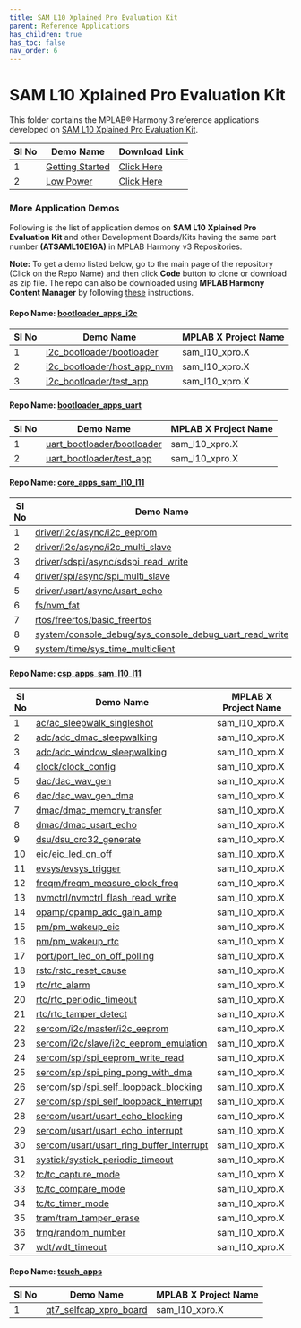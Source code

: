```yaml
---
title: SAM L10 Xplained Pro Evaluation Kit
parent: Reference Applications
has_children: true
has_toc: false
nav_order: 6
---
```


# SAM L10 Xplained Pro Evaluation Kit

This folder contains the MPLAB® Harmony 3 reference applications developed on [SAM L10 Xplained Pro Evaluation Kit](https://www.microchip.com/Developmenttools/ProductDetails/DM320204).   

|SI No| Demo Name | Download Link |
| --- | --- | -- |
| 1 | [Getting Started](./saml10_getting_started/readme.md) | [Click Here](https://github.com/MicrochipTech/MPLAB-Harmony-Reference-Apps/releases/latest/download/saml10_getting_started.zip) |
| 2 | [Low Power](./saml10_low_power/readme.md) |  [Click Here](https://github.com/MicrochipTech/MPLAB-Harmony-Reference-Apps/releases/latest/download/saml10_low_power.zip) |

### More Application Demos

Following is the list of application demos on **SAM L10 Xplained Pro Evaluation Kit** and other Development Boards/Kits having the same part number **(ATSAML10E16A)** in MPLAB Harmony v3 Repositories.

**Note:** To get a demo listed below, go to the main page of the repository (Click on the Repo Name) and then click **Code** button to clone or download as zip file. The repo can also be downloaded using **MPLAB Harmony Content Manager** by following [these](https://microchip-mplab-harmony.github.io/contentmanager/) instructions.  



[comment]:#ListStart



#### Repo Name: [bootloader_apps_i2c](https://github.com/Microchip-MPLAB-Harmony/bootloader_apps_i2c)

|SI No| Demo Name | MPLAB X Project Name |
| --- | --- | --- |
| 1 | [i2c_bootloader/bootloader](https://github.com/Microchip-MPLAB-Harmony/bootloader_apps_i2c/tree/master/apps/i2c_bootloader/bootloader) | sam_l10_xpro.X |
| 2 | [i2c_bootloader/host_app_nvm](https://github.com/Microchip-MPLAB-Harmony/bootloader_apps_i2c/tree/master/apps/i2c_bootloader/host_app_nvm) | sam_l10_xpro.X |
| 3 | [i2c_bootloader/test_app](https://github.com/Microchip-MPLAB-Harmony/bootloader_apps_i2c/tree/master/apps/i2c_bootloader/test_app) | sam_l10_xpro.X |


#### Repo Name: [bootloader_apps_uart](https://github.com/Microchip-MPLAB-Harmony/bootloader_apps_uart)

|SI No| Demo Name | MPLAB X Project Name |
| --- | --- | --- |
| 1 | [uart_bootloader/bootloader](https://github.com/Microchip-MPLAB-Harmony/bootloader_apps_uart/tree/master/apps/uart_bootloader/bootloader) | sam_l10_xpro.X |
| 2 | [uart_bootloader/test_app](https://github.com/Microchip-MPLAB-Harmony/bootloader_apps_uart/tree/master/apps/uart_bootloader/test_app) | sam_l10_xpro.X |


#### Repo Name: [core_apps_sam_l10_l11](https://github.com/Microchip-MPLAB-Harmony/core_apps_sam_l10_l11)

|SI No| Demo Name | MPLAB X Project Name |
| --- | --- | --- |
| 1 | [driver/i2c/async/i2c_eeprom](https://github.com/Microchip-MPLAB-Harmony/core_apps_sam_l10_l11/tree/master/apps/driver/i2c/async/i2c_eeprom) | sam_l10_xpro.X |
| 2 | [driver/i2c/async/i2c_multi_slave](https://github.com/Microchip-MPLAB-Harmony/core_apps_sam_l10_l11/tree/master/apps/driver/i2c/async/i2c_multi_slave) | sam_l10_xpro.X |
| 3 | [driver/sdspi/async/sdspi_read_write](https://github.com/Microchip-MPLAB-Harmony/core_apps_sam_l10_l11/tree/master/apps/driver/sdspi/async/sdspi_read_write) | sam_l10_xpro.X |
| 4 | [driver/spi/async/spi_multi_slave](https://github.com/Microchip-MPLAB-Harmony/core_apps_sam_l10_l11/tree/master/apps/driver/spi/async/spi_multi_slave) | sam_l10_xpro.X |
| 5 | [driver/usart/async/usart_echo](https://github.com/Microchip-MPLAB-Harmony/core_apps_sam_l10_l11/tree/master/apps/driver/usart/async/usart_echo) | sam_l10_xpro.X |
| 6 | [fs/nvm_fat](https://github.com/Microchip-MPLAB-Harmony/core_apps_sam_l10_l11/tree/master/apps/fs/nvm_fat) | sam_l10_xpro.X |
| 7 | [rtos/freertos/basic_freertos](https://github.com/Microchip-MPLAB-Harmony/core_apps_sam_l10_l11/tree/master/apps/rtos/freertos/basic_freertos) | sam_l10_xpro.X |
| 8 | [system/console_debug/sys_console_debug_uart_read_write](https://github.com/Microchip-MPLAB-Harmony/core_apps_sam_l10_l11/tree/master/apps/system/console_debug/sys_console_debug_uart_read_write) | sam_l10_xpro.X |
| 9 | [system/time/sys_time_multiclient](https://github.com/Microchip-MPLAB-Harmony/core_apps_sam_l10_l11/tree/master/apps/system/time/sys_time_multiclient) | sam_l10_xpro.X |


#### Repo Name: [csp_apps_sam_l10_l11](https://github.com/Microchip-MPLAB-Harmony/csp_apps_sam_l10_l11)

|SI No| Demo Name | MPLAB X Project Name |
| --- | --- | --- |
| 1 | [ac/ac_sleepwalk_singleshot](https://github.com/Microchip-MPLAB-Harmony/csp_apps_sam_l10_l11/tree/master/apps/ac/ac_sleepwalk_singleshot) | sam_l10_xpro.X |
| 2 | [adc/adc_dmac_sleepwalking](https://github.com/Microchip-MPLAB-Harmony/csp_apps_sam_l10_l11/tree/master/apps/adc/adc_dmac_sleepwalking) | sam_l10_xpro.X |
| 3 | [adc/adc_window_sleepwalking](https://github.com/Microchip-MPLAB-Harmony/csp_apps_sam_l10_l11/tree/master/apps/adc/adc_window_sleepwalking) | sam_l10_xpro.X |
| 4 | [clock/clock_config](https://github.com/Microchip-MPLAB-Harmony/csp_apps_sam_l10_l11/tree/master/apps/clock/clock_config) | sam_l10_xpro.X |
| 5 | [dac/dac_wav_gen](https://github.com/Microchip-MPLAB-Harmony/csp_apps_sam_l10_l11/tree/master/apps/dac/dac_wav_gen) | sam_l10_xpro.X |
| 6 | [dac/dac_wav_gen_dma](https://github.com/Microchip-MPLAB-Harmony/csp_apps_sam_l10_l11/tree/master/apps/dac/dac_wav_gen_dma) | sam_l10_xpro.X |
| 7 | [dmac/dmac_memory_transfer](https://github.com/Microchip-MPLAB-Harmony/csp_apps_sam_l10_l11/tree/master/apps/dmac/dmac_memory_transfer) | sam_l10_xpro.X |
| 8 | [dmac/dmac_usart_echo](https://github.com/Microchip-MPLAB-Harmony/csp_apps_sam_l10_l11/tree/master/apps/dmac/dmac_usart_echo) | sam_l10_xpro.X |
| 9 | [dsu/dsu_crc32_generate](https://github.com/Microchip-MPLAB-Harmony/csp_apps_sam_l10_l11/tree/master/apps/dsu/dsu_crc32_generate) | sam_l10_xpro.X |
| 10 | [eic/eic_led_on_off](https://github.com/Microchip-MPLAB-Harmony/csp_apps_sam_l10_l11/tree/master/apps/eic/eic_led_on_off) | sam_l10_xpro.X |
| 11 | [evsys/evsys_trigger](https://github.com/Microchip-MPLAB-Harmony/csp_apps_sam_l10_l11/tree/master/apps/evsys/evsys_trigger) | sam_l10_xpro.X |
| 12 | [freqm/freqm_measure_clock_freq](https://github.com/Microchip-MPLAB-Harmony/csp_apps_sam_l10_l11/tree/master/apps/freqm/freqm_measure_clock_freq) | sam_l10_xpro.X |
| 13 | [nvmctrl/nvmctrl_flash_read_write](https://github.com/Microchip-MPLAB-Harmony/csp_apps_sam_l10_l11/tree/master/apps/nvmctrl/nvmctrl_flash_read_write) | sam_l10_xpro.X |
| 14 | [opamp/opamp_adc_gain_amp](https://github.com/Microchip-MPLAB-Harmony/csp_apps_sam_l10_l11/tree/master/apps/opamp/opamp_adc_gain_amp) | sam_l10_xpro.X |
| 15 | [pm/pm_wakeup_eic](https://github.com/Microchip-MPLAB-Harmony/csp_apps_sam_l10_l11/tree/master/apps/pm/pm_wakeup_eic) | sam_l10_xpro.X |
| 16 | [pm/pm_wakeup_rtc](https://github.com/Microchip-MPLAB-Harmony/csp_apps_sam_l10_l11/tree/master/apps/pm/pm_wakeup_rtc) | sam_l10_xpro.X |
| 17 | [port/port_led_on_off_polling](https://github.com/Microchip-MPLAB-Harmony/csp_apps_sam_l10_l11/tree/master/apps/port/port_led_on_off_polling) | sam_l10_xpro.X |
| 18 | [rstc/rstc_reset_cause](https://github.com/Microchip-MPLAB-Harmony/csp_apps_sam_l10_l11/tree/master/apps/rstc/rstc_reset_cause) | sam_l10_xpro.X |
| 19 | [rtc/rtc_alarm](https://github.com/Microchip-MPLAB-Harmony/csp_apps_sam_l10_l11/tree/master/apps/rtc/rtc_alarm) | sam_l10_xpro.X |
| 20 | [rtc/rtc_periodic_timeout](https://github.com/Microchip-MPLAB-Harmony/csp_apps_sam_l10_l11/tree/master/apps/rtc/rtc_periodic_timeout) | sam_l10_xpro.X |
| 21 | [rtc/rtc_tamper_detect](https://github.com/Microchip-MPLAB-Harmony/csp_apps_sam_l10_l11/tree/master/apps/rtc/rtc_tamper_detect) | sam_l10_xpro.X |
| 22 | [sercom/i2c/master/i2c_eeprom](https://github.com/Microchip-MPLAB-Harmony/csp_apps_sam_l10_l11/tree/master/apps/sercom/i2c/master/i2c_eeprom) | sam_l10_xpro.X |
| 23 | [sercom/i2c/slave/i2c_eeprom_emulation](https://github.com/Microchip-MPLAB-Harmony/csp_apps_sam_l10_l11/tree/master/apps/sercom/i2c/slave/i2c_eeprom_emulation) | sam_l10_xpro.X |
| 24 | [sercom/spi/spi_eeprom_write_read](https://github.com/Microchip-MPLAB-Harmony/csp_apps_sam_l10_l11/tree/master/apps/sercom/spi/spi_eeprom_write_read) | sam_l10_xpro.X |
| 25 | [sercom/spi/spi_ping_pong_with_dma](https://github.com/Microchip-MPLAB-Harmony/csp_apps_sam_l10_l11/tree/master/apps/sercom/spi/spi_ping_pong_with_dma) | sam_l10_xpro.X |
| 26 | [sercom/spi/spi_self_loopback_blocking](https://github.com/Microchip-MPLAB-Harmony/csp_apps_sam_l10_l11/tree/master/apps/sercom/spi/spi_self_loopback_blocking) | sam_l10_xpro.X |
| 27 | [sercom/spi/spi_self_loopback_interrupt](https://github.com/Microchip-MPLAB-Harmony/csp_apps_sam_l10_l11/tree/master/apps/sercom/spi/spi_self_loopback_interrupt) | sam_l10_xpro.X |
| 28 | [sercom/usart/usart_echo_blocking](https://github.com/Microchip-MPLAB-Harmony/csp_apps_sam_l10_l11/tree/master/apps/sercom/usart/usart_echo_blocking) | sam_l10_xpro.X |
| 29 | [sercom/usart/usart_echo_interrupt](https://github.com/Microchip-MPLAB-Harmony/csp_apps_sam_l10_l11/tree/master/apps/sercom/usart/usart_echo_interrupt) | sam_l10_xpro.X |
| 30 | [sercom/usart/usart_ring_buffer_interrupt](https://github.com/Microchip-MPLAB-Harmony/csp_apps_sam_l10_l11/tree/master/apps/sercom/usart/usart_ring_buffer_interrupt) | sam_l10_xpro.X |
| 31 | [systick/systick_periodic_timeout](https://github.com/Microchip-MPLAB-Harmony/csp_apps_sam_l10_l11/tree/master/apps/systick/systick_periodic_timeout) | sam_l10_xpro.X |
| 32 | [tc/tc_capture_mode](https://github.com/Microchip-MPLAB-Harmony/csp_apps_sam_l10_l11/tree/master/apps/tc/tc_capture_mode) | sam_l10_xpro.X |
| 33 | [tc/tc_compare_mode](https://github.com/Microchip-MPLAB-Harmony/csp_apps_sam_l10_l11/tree/master/apps/tc/tc_compare_mode) | sam_l10_xpro.X |
| 34 | [tc/tc_timer_mode](https://github.com/Microchip-MPLAB-Harmony/csp_apps_sam_l10_l11/tree/master/apps/tc/tc_timer_mode) | sam_l10_xpro.X |
| 35 | [tram/tram_tamper_erase](https://github.com/Microchip-MPLAB-Harmony/csp_apps_sam_l10_l11/tree/master/apps/tram/tram_tamper_erase) | sam_l10_xpro.X |
| 36 | [trng/random_number](https://github.com/Microchip-MPLAB-Harmony/csp_apps_sam_l10_l11/tree/master/apps/trng/random_number) | sam_l10_xpro.X |
| 37 | [wdt/wdt_timeout](https://github.com/Microchip-MPLAB-Harmony/csp_apps_sam_l10_l11/tree/master/apps/wdt/wdt_timeout) | sam_l10_xpro.X |


#### Repo Name: [touch_apps](https://github.com/Microchip-MPLAB-Harmony/touch_apps)

|SI No| Demo Name | MPLAB X Project Name |
| --- | --- | --- |
| 1 | [qt7_selfcap_xpro_board](https://github.com/Microchip-MPLAB-Harmony/touch_apps/tree/master/apps/qt7_selfcap_xpro_board) | sam_l10_xpro.X |


[comment]:#ListEnd
